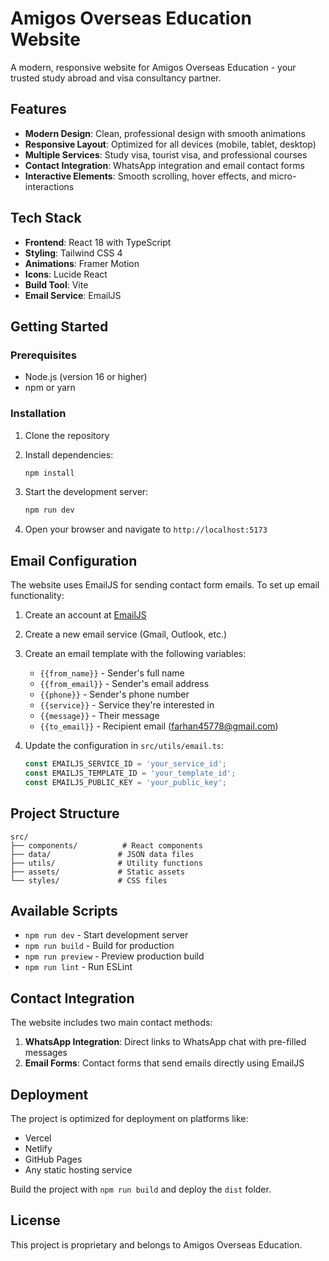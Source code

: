 # Amigos Overseas Education Website

A modern, responsive website for Amigos Overseas Education - your trusted study abroad and visa consultancy partner.

## Features

- **Modern Design**: Clean, professional design with smooth animations
- **Responsive Layout**: Optimized for all devices (mobile, tablet, desktop)
- **Multiple Services**: Study visa, tourist visa, and professional courses
- **Contact Integration**: WhatsApp integration and email contact forms
- **Interactive Elements**: Smooth scrolling, hover effects, and micro-interactions

## Tech Stack

- **Frontend**: React 18 with TypeScript
- **Styling**: Tailwind CSS 4
- **Animations**: Framer Motion
- **Icons**: Lucide React
- **Build Tool**: Vite
- **Email Service**: EmailJS

## Getting Started

### Prerequisites

- Node.js (version 16 or higher)
- npm or yarn

### Installation

1. Clone the repository
2. Install dependencies:
   ```bash
   npm install
   ```

3. Start the development server:
   ```bash
   npm run dev
   ```

4. Open your browser and navigate to `http://localhost:5173`

## Email Configuration

The website uses EmailJS for sending contact form emails. To set up email functionality:

1. Create an account at [EmailJS](https://www.emailjs.com/)
2. Create a new email service (Gmail, Outlook, etc.)
3. Create an email template with the following variables:
   - `{{from_name}}` - Sender's full name
   - `{{from_email}}` - Sender's email address
   - `{{phone}}` - Sender's phone number
   - `{{service}}` - Service they're interested in
   - `{{message}}` - Their message
   - `{{to_email}}` - Recipient email (farhan45778@gmail.com)

4. Update the configuration in `src/utils/email.ts`:
   ```typescript
   const EMAILJS_SERVICE_ID = 'your_service_id';
   const EMAILJS_TEMPLATE_ID = 'your_template_id';
   const EMAILJS_PUBLIC_KEY = 'your_public_key';
   ```

## Project Structure

```
src/
├── components/          # React components
├── data/               # JSON data files
├── utils/              # Utility functions
├── assets/             # Static assets
└── styles/             # CSS files
```

## Available Scripts

- `npm run dev` - Start development server
- `npm run build` - Build for production
- `npm run preview` - Preview production build
- `npm run lint` - Run ESLint

## Contact Integration

The website includes two main contact methods:

1. **WhatsApp Integration**: Direct links to WhatsApp chat with pre-filled messages
2. **Email Forms**: Contact forms that send emails directly using EmailJS

## Deployment

The project is optimized for deployment on platforms like:
- Vercel
- Netlify
- GitHub Pages
- Any static hosting service

Build the project with `npm run build` and deploy the `dist` folder.

## License

This project is proprietary and belongs to Amigos Overseas Education.